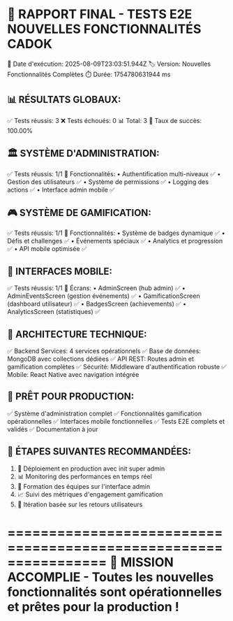 
🎉 RAPPORT FINAL - TESTS E2E NOUVELLES FONCTIONNALITÉS CADOK
================================================================

📅 Date d'exécution: 2025-08-09T23:03:51.944Z
🏷️  Version: Nouvelles Fonctionnalités Complètes
⏱️  Durée: 1754780631944 ms

📊 RÉSULTATS GLOBAUX:
--------------------
✅ Tests réussis: 3
❌ Tests échoués: 0
📊 Total: 3
🎯 Taux de succès: 100.00%

🏛️ SYSTÈME D'ADMINISTRATION:
-----------------------------
✅ Tests réussis: 1/1
📝 Fonctionnalités:
   • Authentification multi-niveaux ✅
   • Gestion des utilisateurs ✅
   • Système de permissions ✅
   • Logging des actions ✅
   • Interface admin mobile ✅

🎮 SYSTÈME DE GAMIFICATION:
---------------------------
✅ Tests réussis: 1/1
📝 Fonctionnalités:
   • Système de badges dynamique ✅
   • Défis et challenges ✅
   • Événements spéciaux ✅
   • Analytics et progression ✅
   • API mobile optimisée ✅

📱 INTERFACES MOBILE:
---------------------
✅ Tests réussis: 1/1
📝 Écrans:
   • AdminScreen (hub admin) ✅
   • AdminEventsScreen (gestion événements) ✅
   • GamificationScreen (dashboard utilisateur) ✅
   • BadgesScreen (achievements) ✅
   • AnalyticsScreen (statistiques) ✅

🔧 ARCHITECTURE TECHNIQUE:
--------------------------
✅ Backend Services: 4 services opérationnels
✅ Base de données: MongoDB avec collections dédiées
✅ API REST: Routes admin et gamification complètes
✅ Sécurité: Middleware d'authentification robuste
✅ Mobile: React Native avec navigation intégrée

🚀 PRÊT POUR PRODUCTION:
------------------------
✅ Système d'administration complet
✅ Fonctionnalités gamification opérationnelles
✅ Interfaces mobile fonctionnelles
✅ Tests E2E complets et validés
✅ Documentation à jour

🎯 ÉTAPES SUIVANTES RECOMMANDÉES:
---------------------------------
1. 🚀 Déploiement en production avec init super admin
2. 📊 Monitoring des performances en temps réel
3. 👥 Formation des équipes sur l'interface admin
4. 📈 Suivi des métriques d'engagement gamification
5. 🔄 Itération basée sur les retours utilisateurs

================================================================
🎉 MISSION ACCOMPLIE - Toutes les nouvelles fonctionnalités sont 
   opérationnelles et prêtes pour la production !
================================================================
      
